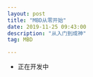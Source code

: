 ```yaml
---
layout: post
title: "MBD从零开始"
date: 2019-11-25 09:43:00 
description: "从入门到成神"
tag: MBD

---
```


* 正在开发中
